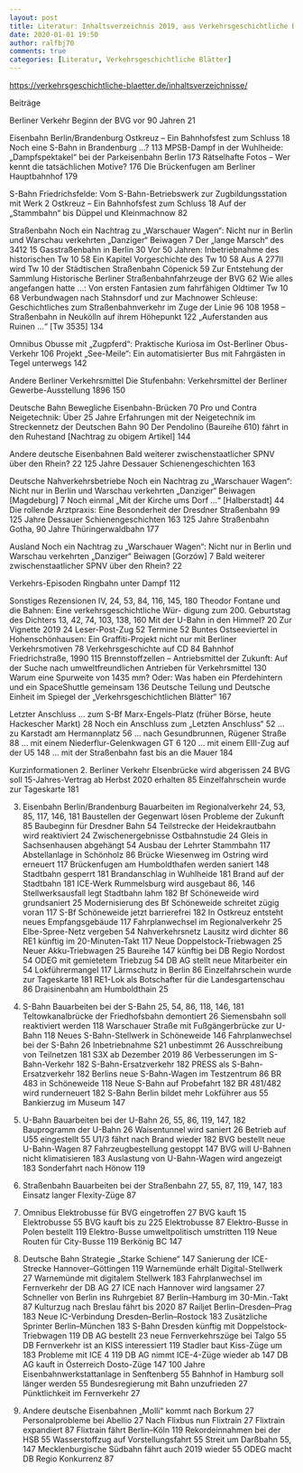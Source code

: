 ```yaml
---
layout: post
title: Literatur: Inhaltsverzeichnis 2019, aus Verkehrsgeschichtliche Blätter
date: 2020-01-01 19:50
author: ralfbj70
comments: true
categories: [Literatur, Verkehrsgeschichtliche Blätter]
---
```

https://verkehrsgeschichtliche-blaetter.de/inhaltsverzeichnisse/

Beiträge

Berliner Verkehr
Beginn der BVG vor 90 Jahren 21

Eisenbahn Berlin/Brandenburg
Ostkreuz – Ein Bahnhofsfest zum Schluss 18
Noch eine S-Bahn in Brandenburg …? 113
MPSB-Dampf in der Wuhlheide:
„Dampfspektakel“ bei der Parkeisenbahn Berlin 173
Rätselhafte Fotos – Wer kennt die tatsächlichen Motive? 176
Die Brückenfugen am Berliner Hauptbahnhof 179

S-Bahn
Friedrichsfelde: Vom S-Bahn-Betriebswerk
zur Zugbildungsstation mit Werk 2
Ostkreuz – Ein Bahnhofsfest zum Schluss 18
Auf der „Stammbahn“ bis Düppel und Kleinmachnow 82

Straßenbahn
Noch ein Nachtrag zu „Warschauer Wagen“: Nicht nur in Berlin
und Warschau verkehrten „Danziger“ Beiwagen 7
Der „lange Marsch“ des 3412 15
Gasstraßenbahn in Berlin 30
Vor 50 Jahren: Inbetriebnahme des historischen Tw 10 58
Ein Kapitel Vorgeschichte des Tw 10 58
Aus A 277II wird Tw 10 der Städtischen Straßenbahn Cöpenick 59
Zur Entstehung der Sammlung Historische Berliner
Straßenbahnfahrzeuge der BVG 62
Wie alles angefangen hatte …:
Von ersten Fantasien zum fahrfähigen Oldtimer Tw 10 68
Verbundwagen nach Stahnsdorf und zur Machnower Schleuse:
Geschichtliches zum Straßenbahnverkehr im Zuge der Linie 96 108
1958 – Straßenbahn in Neukölln auf ihrem Höhepunkt 122
„Auferstanden aus Ruinen …“ [Tw 3535] 134

Omnibus
Obusse mit „Zugpferd“:
Praktische Kuriosa im Ost-Berliner Obus-Verkehr 106
Projekt „See-Meile“:
Ein automatisierter Bus mit Fahrgästen in Tegel unterwegs 142

Andere Berliner Verkehrsmittel
Die Stufenbahn:
Verkehrsmittel der Berliner Gewerbe-Ausstellung 1896 150

Deutsche Bahn
Bewegliche Eisenbahn-Brücken 70
Pro und Contra Neigetechnik: Über 25 Jahre Erfahrungen mit der
Neigetechnik im Streckennetz der Deutschen Bahn 90
Der Pendolino (Baureihe 610) fährt in den Ruhestand
[Nachtrag zu obigem Artikel] 144

Andere deutsche Eisenbahnen
Bald weiterer zwischenstaatlicher SPNV über den Rhein? 22
125 Jahre Dessauer Schienengeschichten 163

Deutsche Nahverkehrsbetriebe
Noch ein Nachtrag zu „Warschauer Wagen“: Nicht nur in Berlin
und Warschau verkehrten „Danziger“ Beiwagen [Magdeburg] 7
Noch einmal „Mit der Kirche ums Dorf …“ [Halberstadt] 44
Die rollende Arztpraxis: Eine Besonderheit der Dresdner Straßenbahn 99
125 Jahre Dessauer Schienengeschichten 163
125 Jahre Straßenbahn Gotha, 90 Jahre Thüringerwaldbahn 177

Ausland
Noch ein Nachtrag zu „Warschauer Wagen“: Nicht nur in Berlin
und Warschau verkehrten „Danziger“ Beiwagen [Gorzów] 7
Bald weiterer zwischenstaatlicher SPNV über den Rhein? 22

Verkehrs-Episoden
Ringbahn unter Dampf 112

Sonstiges
Rezensionen IV, 24, 53, 84, 116, 145, 180
Theodor Fontane und die Bahnen: Eine verkehrsgeschichtliche Wür-
digung zum 200. Geburtstag des Dichters 13, 42, 74, 103, 138, 160
Mit der U-Bahn in den Himmel? 20
Zur Vignette 2019 24
Leser-Post-Zug 52
Termine 52
Buntes Ostseeviertel in Hohenschönhausen:
Ein Graffiti-Projekt nicht nur mit Berliner Verkehrsmotiven 78
Verkehrsgeschichte auf CD 84
Bahnhof Friedrichstraße, 1990 115
Brennstoffzellen – Antriebsmittel der Zukunft: Auf der Suche
nach umweltfreundlichen Antrieben für Verkehrsmittel 130
Warum eine Spurweite von 1435 mm?
Oder: Was haben ein Pferdehintern
und ein SpaceShuttle gemeinsam 136
Deutsche Teilung und Deutsche Einheit im Spiegel
der „Verkehrsgeschichtlichen Blätter“ 167

Letzter Anschluss
… zum S-Bf Marx-Engels-Platz
(früher Börse, heute Hackescher Markt) 28
Noch ein Anschluss zum „Letzten Anschluss“ 52
… zu Karstadt am Hermannplatz 56
… nach Gesundbrunnen, Rügener Straße 88
… mit einem Niederflur-Gelenkwagen GT 6 120
… mit einem EIII-Zug auf der U5 148
… mit der Straßenbahn fast bis an die Mauer 184

Kurzinformationen
2. Berliner Verkehr
Elsenbrücke wird abgerissen 24
BVG soll 15-Jahres-Vertrag ab Herbst 2020 erhalten 85
Einzelfahrschein wurde zur Tageskarte 181

3. Eisenbahn Berlin/Brandenburg
Bauarbeiten im Regionalverkehr 24, 53, 85, 117, 146, 181
Baustellen der Gegenwart lösen Probleme der Zukunft 85
Baubeginn für Dresdner Bahn 54
Teilstrecke der Heidekrautbahn wird reaktiviert 24
Zwischenergebnisse Ostbahnstudie 24
Gleis in Sachsenhausen abgehängt 54
Ausbau der Lehrter Stammbahn 117
Abstellanlage in Schönholz 86
Brücke Wiesenweg im Ostring wird erneuert 117
Brückenfugen am Humboldthafen werden saniert 148
Stadtbahn gesperrt 181
Brandanschlag in Wuhlheide 181
Brand auf der Stadtbahn 181
ICE-Werk Rummelsburg wird ausgebaut 86, 146
Stellwerksausfall legt Stadtbahn lahm 182
Bf Schöneweide wird grundsaniert 25
Modernisierung des Bf Schöneweide schreitet zügig voran 117
S-Bf Schöneweide jetzt barrierefrei 182
In Ostkreuz entsteht neues Empfangsgebäude 117
Fahrplanwechsel im Regionalverkehr 25
Elbe-Spree-Netz vergeben 54
Nahverkehrsnetz Lausitz wird dichter 86
RE1 künftig im 20-Minuten-Takt 117
Neue Doppelstock-Triebwagen 25
Neuer Akku-Triebwagen 25
Baureihe 147 künftig bei DB Regio Nordost 54
ODEG mit gemietetem Triebzug 54
DB AG stellt neue Mitarbeiter ein 54
Lokführermangel 117
Lärmschutz in Berlin 86
Einzelfahrschein wurde zur Tageskarte 181
RE1-Lok als Botschafter für die Landesgartenschau 86
Draisinenbahn am Humboldthain 25

4. S-Bahn
Bauarbeiten bei der S-Bahn 25, 54, 86, 118, 146, 181
Teltowkanalbrücke der Friedhofsbahn demontiert 26
Siemensbahn soll reaktiviert werden 118
Warschauer Straße mit Fußgängerbrücke zur U-Bahn 118
Neues S-Bahn-Stellwerk in Schöneweide 146
Fahrplanwechsel bei der S-Bahn 26
Inbetriebnahme S21 unbestimmt 26
Ausschreibung von Teilnetzen 181
S3X ab Dezember 2019 86
Verbesserungen im S-Bahn-Verkehr 182
S-Bahn-Ersatzverkehr 182
PRESS als S-Bahn-Ersatzverkehr 182
Berlins neue S-Bahn-Wagen im Testzentrum 86
BR 483 in Schöneweide 118
Neue S-Bahn auf Probefahrt 182
BR 481/482 wird runderneuert 182
S-Bahn Berlin bildet mehr Lokführer aus 55
Bankierzug im Museum 147

5. U-Bahn
Bauarbeiten bei der U-Bahn 26, 55, 86, 119, 147, 182
Bauprogramm der U-Bahn 26
Waisentunnel wird saniert 26
Betrieb auf U55 eingestellt 55
U1/3 fährt nach Brand wieder 182
BVG bestellt neue U-Bahn-Wagen 87
Fahrzeugbestellung gestoppt 147
BVG will U-Bahnen nicht klimatisieren 183
Auslastung von U-Bahn-Wagen wird angezeigt 183
Sonderfahrt nach Hönow 119

6. Straßenbahn
Bauarbeiten bei der Straßenbahn 27, 55, 87, 119, 147, 183
Einsatz langer Flexity-Züge 87

7. Omnibus
Elektrobusse für BVG eingetroffen 27
BVG kauft 15 Elektrobusse 55
BVG kauft bis zu 225 Elektrobusse 87
Elektro-Busse in Polen bestellt 119
Elektro-Busse umweltpolitisch umstritten 119
Neue Routen für City-Busse 119
Berkönig BC 147

11. Deutsche Bahn
Strategie „Starke Schiene“ 147
Sanierung der ICE-Strecke Hannover–Göttingen 119
Warnemünde erhält Digital-Stellwerk 27
Warnemünde mit digitalem Stellwerk 183
Fahrplanwechsel im Fernverkehr der DB AG 27
ICE nach Hannover wird langsamer 27
Schneller von Berlin ins Ruhrgebiet 87
Berlin–Hamburg im 30-Min.-Takt 87
Kulturzug nach Breslau fährt bis 2020 87
Railjet Berlin–Dresden–Prag 183
Neue IC-Verbindung Dresden–Berlin–Rostock 183
Zusätzliche Sprinter Berlin–München 183
S-Bahn Dresden künftig mit Doppelstock-Triebwagen 119
DB AG bestellt 23 neue Fernverkehrszüge bei Talgo 55
DB Fernverkehr ist an KISS interessiert 119
Stadler baut Kiss-Züge um 183
Probleme mit ICE 4 119
DB AG nimmt ICE-4-Züge wieder ab 147
DB AG kauft in Österreich Dosto-Züge 147
100 Jahre Eisenbahnwerkstattanlage in Senftenberg 55
Bahnhof in Hamburg soll länger werden 55
Bundesregierung mit Bahn unzufrieden 27
Pünktlichkeit im Fernverkehr 27

15. Andere deutsche Eisenbahnen
„Molli“ kommt nach Borkum 27
Personalprobleme bei Abellio 27
Nach Flixbus nun Flixtrain 27
Flixtrain expandiert 87
Flixtrain fährt Berlin–Köln 119
Rekordeinnahmen bei der HSB 55
Wasserstoffzug auf Vorstellungsfahrt 55
Streit um Darßbahn 55, 147
Mecklenburgische Südbahn fährt auch 2019 wieder 55
ODEG macht DB Regio Konkurrenz 87
